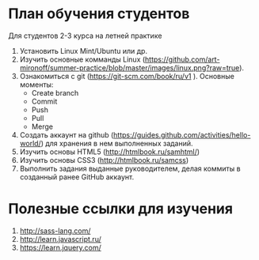 # План обучения студентов
Для студентов 2-3 курса на летней практике

 1. Установить Linux Mint/Ubuntu или др. 
 2. Изучить основные комманды Linux (https://github.com/art-mironoff/summer-practice/blob/master/images/linux.png?raw=true).
 3. Ознакомиться с git (https://git-scm.com/book/ru/v1 ). Основные моменты:
    - Create branch
    - Commit
    - Push
    - Pull
    - Merge
 4. Создать аккаунт на github (https://guides.github.com/activities/hello-world/) для  хранения в нем выполненных заданий.
 5. Изучить основы HTML5 (http://htmlbook.ru/samhtml/)
 6. Изучить основы CSS3 (http://htmlbook.ru/samcss)
 7. Выполнить задания выданные руководителем, делая коммиты в созданный ранее GitHub аккаунт.

# Полезные ссылки для изучения
1. http://sass-lang.com/
1. http://learn.javascript.ru/
2. https://learn.jquery.com/
